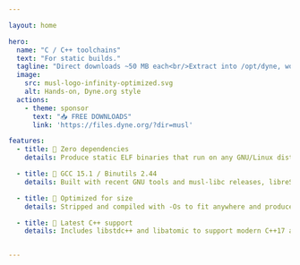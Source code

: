```yaml
---

layout: home

hero:
  name: "C / C++ toolchains"
  text: "For static builds."
  tagline: "Direct downloads ~50 MB each<br/>Extract into /opt/dyne, works in any distro."
  image:
    src: musl-logo-infinity-optimized.svg
    alt: Hands-on, Dyne.org style
  actions:
    - theme: sponsor
      text: "📥 FREE DOWNLOADS"
      link: 'https://files.dyne.org/?dir=musl'

features:
  - title: 👟 Zero dependencies
    details: Produce static ELF binaries that run on any GNU/Linux distribution and are free to be redistributed.

  - title: 🚀 GCC 15.1 / Binutils 2.44
    details: Built with recent GNU tools and musl-libc releases, libreSSL, ZLib-ng, libCURL, etc.

  - title: 🤏 Optimized for size
    details: Stripped and compiled with -Os to fit anywhere and produce the smallest binaries possible.

  - title: 🦾 Latest C++ support
    details: Includes libstdc++ and libatomic to support modern C++17 and C++20 code.


---
```


<div class="spacer"></div>

<!--@include:readme.md-->

<!--
<p>&nbsp;</p>
#### One liner root install
```bash
curl -sL dyne.org/musl/install.sh | bash -
```
#### Wizard setup (interactive)
```bash
curl -sL dyne.org/musl/wizard.sh && bash wizard.sh
```
-->
